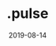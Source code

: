 ---
date: 2019-08-14
title: .pulse
company: Heartbeat
link: https://pulse.heartbeat.ua/
image: ./images/pulse.jpg
description: We have created .pulse as the one source of truth for all processes and beliefs inside Heartbeat Agency. Like any tool or methodology, it will only work right when used right. And "right" can only be determined through a process of constant polishing and practice.

---
